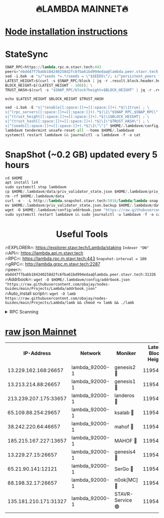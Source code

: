<h1 align="center"> 🔥LAMBDA MAINNET🔥</h1>


[Node installation instructions](https://github.com/obajay/nodes-Guides/tree/main/Projects/Lambda)
=


# StateSync
```python
SNAP_RPC=https://lambda.rpc.m.stavr.tech:443
peers="ebdd47f7babb184240258d2fc6fba61bd994edaa@lambda.peer.stavr.tech:31326" 
sed -i.bak -e "s/^seeds *=.*/seeds = \"$SEEDS\"/; s/^persistent_peers *=.*/persistent_peers = \"$PEERS\"/" $HOME/.lambdavm/config/config.toml
LATEST_HEIGHT=$(curl -s $SNAP_RPC/block | jq -r .result.block.header.height); \
BLOCK_HEIGHT=$((LATEST_HEIGHT - 100)); \
TRUST_HASH=$(curl -s "$SNAP_RPC/block?height=$BLOCK_HEIGHT" | jq -r .result.block_id.hash)

echo $LATEST_HEIGHT $BLOCK_HEIGHT $TRUST_HASH

sed -i.bak -E "s|^(enable[[:space:]]+=[[:space:]]+).*$|\1true| ; \
s|^(rpc_servers[[:space:]]+=[[:space:]]+).*$|\1\"$SNAP_RPC,$SNAP_RPC\"| ; \
s|^(trust_height[[:space:]]+=[[:space:]]+).*$|\1$BLOCK_HEIGHT| ; \
s|^(trust_hash[[:space:]]+=[[:space:]]+).*$|\1\"$TRUST_HASH\"| ; \
s|^(seeds[[:space:]]+=[[:space:]]+).*$|\1\"\"|" $HOME/.lambdavm/config/config.toml
lambdavm tendermint unsafe-reset-all --home $HOME/.lambdavm
systemctl restart lambdavm && journalctl -u lambdavm -f -o cat

```
# SnapShot (~0.2 GB) updated every 5 hours
```python
cd $HOME
apt install lz4
sudo systemctl stop lambdavm
cp $HOME/.lambdavm/data/priv_validator_state.json $HOME/.lambdavm/priv_validator_state.json.backup
rm -rf $HOME/.lambdavm/data
curl -o - -L http://lambda.snapshot.stavr.tech:5016/lambda/lambda-snap.tar.lz4 | lz4 -c -d - | tar -x -C $HOME/.lambdavm --strip-components 2
mv $HOME/.lambdavm/priv_validator_state.json.backup $HOME/.lambdavm/data/priv_validator_state.json
wget -O $HOME/.lambdavm/config/addrbook.json "https://raw.githubusercontent.com/obajay/nodes-Guides/main/Projects/Lambda/addrbook.json"
sudo systemctl restart lambdavm && sudo journalctl -u lambdavm -f -o cat
```
 <h1 align="center"> Useful Tools</h1>

🔥EXPLORER🔥:      https://explorer.stavr.tech/Lambda/staking	        `Indexer "ON"` \
🔥API🔥: 			 		 https://lambda.api.m.stavr.tech \
🔥RPC🔥:           https://lambda.rpc.m.stavr.tech:443	              `Snapshot-interval = 100` \
🔥gRPC🔥:          http://lambda.grpc.m.stavr.tech:2287 \
🔥peer🔥:					 `ebdd47f7babb184240258d2fc6fba61bd994edaa@lambda.peer.stavr.tech:31326` \
🔥Addrbook🔥:    ```wget -O $HOME/.lambdavm/config/addrbook.json "https://raw.githubusercontent.com/obajay/nodes-Guides/main/Projects/Lambda/addrbook.json"``` \
🔥Auto_install script🔥: ```wget -O lamb https://raw.githubusercontent.com/obajay/nodes-Guides/main/Projects/Lambda/lamb && chmod +x lamb && ./lamb```


<details>
<summary>RPC Scanning</summary>

<h2 align="center"> We scan nodes in real time every 4 hours. And we provide the final result of RPC endpoints.
We cannot influence the operation of these nodes in any way. </h2>


```python
If Voting Power is higher than 0 --> then the Node is a validator of the network and may be subject to attack and be a potential threat to the chain.
```
```python
We marked such validators with a red symbol
```

</details>

[raw json Mainnet](https://rpc-check.lambm.stavr.tech/lambm/rpc-lambm-result.json)
=


<table><tr><th>IP-Address</th><th>Network</th><th>Moniker</th><th>Latest Block Height</th><th>Earliest Block Height</th><th>Catching Up</th><th>Tx Index</th><th>Voting Power</th><th>Scan Time</th></tr><tr><td>13.229.162.168:26657</td><td>lambda_92000-1</td><td>genesis2 🔴</td><td>11954055</td><td>1</td><td>False</td><td>on</td><td>15416734</td><td>2024-02-29T03:21:13.896267659UTC</td></tr><tr><td>13.213.214.88:26657</td><td>lambda_92000-1</td><td>genesis1 🔴</td><td>11954056</td><td>1</td><td>False</td><td>on</td><td>737835</td><td>2024-02-29T03:21:18.727983093UTC</td></tr><tr><td>213.239.207.175:33657</td><td>lambda_92000-1</td><td>landeros 🔴</td><td>11954053</td><td>8136001</td><td>False</td><td>off</td><td>1819599</td><td>2024-02-29T03:21:08.637933478UTC</td></tr><tr><td>65.109.88.254:29657</td><td>lambda_92000-1</td><td>ksalab 🔴</td><td>11954056</td><td>8715001</td><td>False</td><td>on</td><td>510465</td><td>2024-02-29T03:21:23.396360895UTC</td></tr><tr><td>38.242.220.64:46657</td><td>lambda_92000-1</td><td>mahof 🔴</td><td>11954058</td><td>10131001</td><td>False</td><td>off</td><td>770350</td><td>2024-02-29T03:21:28.116366406UTC</td></tr><tr><td>185.215.167.227:13657</td><td>lambda_92000-1</td><td>MAHOF 🔴</td><td>11954056</td><td>10134001</td><td>False</td><td>on</td><td>2051510</td><td>2024-02-29T03:21:17.506656007UTC</td></tr><tr><td>13.229.27.15:26657</td><td>lambda_92000-1</td><td>genesis4 🔴</td><td>11954056</td><td>11043001</td><td>False</td><td>on</td><td>9567262</td><td>2024-02-29T03:21:17.146596231UTC</td></tr><tr><td>65.21.90.141:12121</td><td>lambda_92000-1</td><td>SerGo 🔴</td><td>11954058</td><td>11854058</td><td>False</td><td>off</td><td>10608428</td><td>2024-02-29T03:21:27.818342505UTC</td></tr><tr><td>88.198.32.17:26657</td><td>lambda_92000-1</td><td>n0ok[MC] 🔴</td><td>11954059</td><td>11854059</td><td>False</td><td>off</td><td>1578630</td><td>2024-02-29T03:21:32.428655263UTC</td></tr><tr><td>135.181.210.171:31327</td><td>lambda_92000-1</td><td>STAVR-Service 🟢</td><td>11954056</td><td>11952301</td><td>False</td><td>on</td><td>0</td><td>2024-02-29T03:21:23.095555175UTC</td></tr></table>
